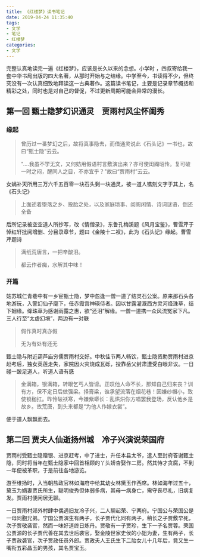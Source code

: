 ```yaml
---
title: 《红楼梦》读书笔记
date: 2019-04-24 11:35:40
tags:
- 文学
- 笔记
- 红楼梦
categories:
- 文学
---
```


完整认真地读完一遍《红楼梦》，应该是长久以来的念想。小学时 ，四叔寄给我一套中华书局出版的四大名著，从那时开始与之结缘。中学至今，书读得不少，但终究没有一次认真细致地拜读这一古典著作。这篇读书笔记，主要是记录章节概括和精彩之处，同时也是对自己的督促，不过更新周期可能会异常的漫长。

<!--more-->

## 第一回 甄士隐梦幻识通灵　贾雨村风尘怀闺秀

### 缘起

> 曾历过一番梦幻之后，故将真事隐去，而借通灵说此《石头记》一书也，故曰“甄士隐”云云。
>
> "....我虽不学无文，又何妨用假语村言敷演出来？亦可使闺阁昭传。复可破一时之闷，醒同人之目，不亦宜乎？"故曰“贾雨村”云云。

女娲补天所用三万六千五百零一块石头剩一块通灵，被一道人镌刻文字于其上，名《石头记》

> 上面述着堕落之乡、投胎之处，以及家庭琐事、闺阁闲情、诗词谜语，倒还全备

后所记录被空空道人所抄写，改《情僧录》，东鲁孔梅溪题《风月宝鉴》，曹雪芹于悼红轩批阅增删、分目录章节，题曰《金陵十二衩》，此为《石头记》缘起。曹雪芹题诗

> 满纸荒唐言，一把辛酸泪。
>
> 都云作者痴，水解其中味！

### 开篇

姑苏城仁青巷中有一乡宦甄士隐，梦中忽逢一僧一道了结灵石公案。原来那石头各地游玩，入警幻仙子麾下，任赤霞宫神瑛侍者。因以甘露灌溉西方灵河绛珠草，结下姻缘。绛珠草为感谢雨露之惠，欲“还泪”解缘。一僧一道携一众风流冤家下凡。三人行至“太虚幻境”，两边有一对联

> 假作真时真亦假
>
> 无为有处有还无

甄士隐与附近葫芦庙穷儒贾雨村交好。中秋佳节两人畅饮，甄士隐资助贾雨村进京赶考后，独女英莲走失，家院因火灾烧成瓦砾，投靠岳父封肃遭受白眼非议。一日碰一跛足道人，听道人语有感

> 金满箱，银满箱，转眼乞丐人皆谤。正叹他人命不长，那知自己归来丧？训有方，保不定日后做强梁。择膏粱，谁承望流落在烟花巷！因嫌纱帽小，致使锁枷扛。昨怜破袄寒，今嫌紫蟒长：乱烘烘你方唱罢我登场，反认他乡是故乡。故荒唐，到头来都是“为他人作嫁衣裳”。

便于道人飘飘而去。

## 第二回 贾夫人仙逝扬州城　冷子兴演说荣国府

贾雨村受甄士隐赠银、进京赶考，中了进士，升任本县太爷，遣人至封府答谢甄士隐，同时将当年在甄士隐家中回首相顾的丫头娇杏娶作二房。然其恃才贪腐，不到一年便被革职，于是前往各地游览。

游至维扬时，入当朝盐政官林如海府中给其幼女林黛玉作西席。林如海年过五十，黛玉为嫡妻贾氏所生，聪明俊秀但体弱多病，其母一病身亡，需守丧尽礼，旧病复发。贾雨村便闲居无聊。

一日贾雨村郊外村肆中偶遇旧友冷子兴，二人聊起荣、宁两府。宁国公与荣国公是一母同胞兄弟。宁国公贾演生有两子，长子贾代化同有两子，稍长之子贾敷早死，次子贾敬袭官，然而一味好道终日炼丹。贾敬有一子贾珍，生下一子名贾蓉。荣国公贾源的长子贾代善在其去世后袭官，娶金陵世家史侯的小姐为妻，生有两子，长子贾赦袭官，次子贾政任员外郎。贾政夫人王氏生下二胎女儿十几年后，竟又生一嘴衔五彩晶玉的男孩，其名贾宝玉。